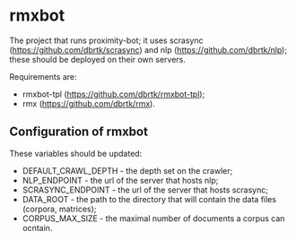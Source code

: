 # rmxbot

The project that runs proximity-bot; it uses scrasync (https://github.com/dbrtk/scrasync) and nlp (https://github.com/dbrtk/nlp); these should be deployed on their own servers.


Requirements are:
* rmxbot-tpl (https://github.com/dbrtk/rmxbot-tpl);
* rmx (https://github.com/dbrtk/rmx).

## Configuration of rmxbot
These variables should be updated:
* DEFAULT_CRAWL_DEPTH - the depth set on the crawler;
* NLP_ENDPOINT - the url of the server that hosts nlp;
* SCRASYNC_ENDPOINT - the url of the server that hosts scrasync;
* DATA_ROOT - the path to the directory that will contain the data files (corpora, matrices);
* CORPUS_MAX_SIZE - the maximal number of documents a corpus can ocntain.


